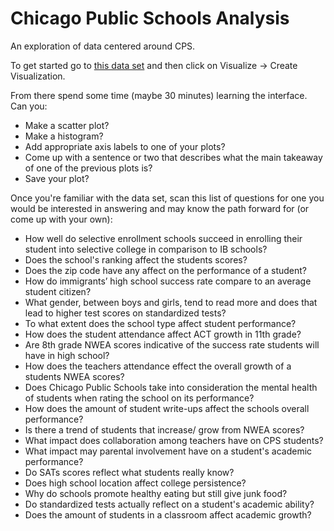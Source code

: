 # Chicago Public Schools Analysis
An exploration of data centered around CPS.

To get started go to [this data set](https://data.cityofchicago.org/Education/Chicago-Public-Schools-School-Progress-Reports-SY1/cp7s-7gxg) and then click on Visualize -> Create Visualization.

From there spend some time (maybe 30 minutes) learning the interface.
Can you:
* Make a scatter plot?
* Make a histogram?
* Add appropriate axis labels to one of your plots?
* Come up with a sentence or two that describes what the main takeaway of one of the previous plots is?
* Save your plot?

Once you're familiar with the data set, scan this list of questions for one you would be interested in answering and may know the path forward for (or come up with your own):
* How well do selective enrollment schools succeed in enrolling their student into selective college in comparison to IB schools?
* Does the school's ranking affect the students scores?
* Does the zip code have any affect on the performance of a student?
* How do immigrants’ high school success rate compare to an average student citizen?
* What gender, between boys and girls, tend to read more and does that lead to higher test scores on standardized tests?
* To what extent does the school type affect student performance?
* How does the student attendance affect ACT growth in 11th grade?
* Are 8th grade NWEA scores indicative of the success rate students will have in high school?
* How does the teachers attendance effect the overall growth of a students NWEA scores?
* Does Chicago Public Schools take into consideration the mental health of students when rating the school on its performance?
* How does the amount of student write-ups affect the schools overall performance?
* Is there a trend of students that increase/ grow from NWEA scores?
* What impact does collaboration among teachers have on CPS students?
* What impact may parental involvement have on a student's academic performance?
* Do SATs scores reflect what students really know?
* Does high school location affect college persistence?
* Why do schools promote healthy eating but still give junk food?
* Do standardized tests actually reflect on a student's academic ability?
* Does the amount of students in a classroom affect academic growth?
